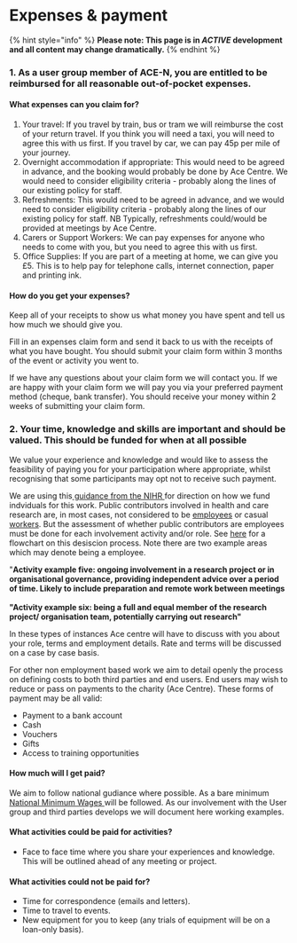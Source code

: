 # Expenses & payment

{% hint style="info" %}
**Please note: This page is in **_**ACTIVE**_** development and all content may change dramatically.**&#x20;
{% endhint %}

### 1. As a user group member of ACE-N, you are entitled to be reimbursed for all reasonable out-of-pocket expenses.

#### What expenses can you claim for?

1. Your travel: If you travel by train, bus or tram we will reimburse the cost of your return travel. If you think you will need a taxi, you will need to agree this with us first. If you travel by car, we can pay 45p per mile of your journey.&#x20;
2. Overnight accommodation if appropriate: This would need to be agreed in advance, and the booking would probably be done by Ace Centre. We would need to consider eligibility criteria - probably along the lines of our existing policy for staff.&#x20;
3. Refreshments: This would need to be agreed in advance, and we would need to consider eligibility criteria - probably along the lines of our existing policy for staff. NB Typically, refreshments could/would be provided at meetings by Ace Centre.
4. Carers or Support Workers: We can pay expenses for anyone who needs to come with you, but you need to agree this with us first.
5. Office Supplies: If you are part of a meeting at home, we can give you £5. This is to help pay for telephone calls, internet connection, paper and printing ink.

#### How do you get your expenses?

Keep all of your receipts to show us what money you have spent and tell us how much we should give you.&#x20;

Fill in an expenses claim form and send it back to us with the receipts of what you have bought. You should submit your claim form within 3 months of the event or activity you went to.

If we have any questions about your claim form we will contact you. If we are happy with your claim form we will pay you via your preferred payment method (cheque, bank transfer). You should receive your money within 2 weeks of submitting your claim form.

### 2. Your time, knowledge and skills are important and should be valued. This should be funded for when at all possible

We value your experience and knowledge and would like to assess the feasibility of paying you for your participation where appropriate, whilst recognising that some participants may opt not to receive such payment.

We are using this[ guidance from the NIHR ](https://www.nihr.ac.uk/documents/Payment-for-Public-Involvement-in-Health-and-Care-Research-A-guide-for-organisations-on-determining-the-most-appropriate-payment-approach/30838)for direction on how we fund indviduals for this work. Public contributors involved in health and care research are, in most cases, not considered to be [employees](https://www.gov.uk/employment-status/employee) or casual [workers](https://www.gov.uk/employment-status/worker). But the assessment of whether public contributors are employees must be done for each involvement activity and/or role. See [here](https://www.nihr.ac.uk/documents/Payment-for-Public-Involvement-in-Health-and-Care-Research-A-guide-for-organisations-on-determining-the-most-appropriate-payment-approach/30838#Annex%203%20-%20decision%20flowchart) for a flowchart on this desiscion process.  Note there are two example areas which may denote being a employee.&#x20;

"**Activity example five: ongoing involvement in a research project or in organisational governance, providing independent advice over a period of time. Likely to include preparation and remote work between meetings**\
\
**"Activity example six: being a full and equal member of the research project/ organisation team, potentially carrying out research"**

In these types of instances Ace centre will have to discuss with you about your role, terms and employment details. Rate and terms will be discussed on a case by case basis.&#x20;

For other non employment based work we aim to detail openly the process on defining costs to both third parties and end users.  End users may wish to reduce or pass on payments to the charity (Ace Centre). These forms of payment may be all valid:

* Payment to a bank account
* Cash
* Vouchers
* Gifts
* Access to training opportunities

#### How much will I get paid?

We aim to follow national gudiance where possible. As a bare minimum [National Minimum Wages ](https://www.gov.uk/national-minimum-wage-rates)will be followed. As our involvement with the User group and third parties develops we will document here working examples.&#x20;

#### **What activities could be paid for activities?**

* Face to face time where you share your experiences and knowledge. This will be outlined ahead of any meeting or project.

#### **What activities could not be paid for?**

* Time for correspondence (emails and letters).
* Time to travel to events.
* New equipment for you to keep (any trials of equipment will be on a loan-only basis).&#x20;

####

